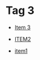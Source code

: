 # Tag 3


 - [Item 3](../Item%203/index.md)
    
 - [ITEM2](../ITEM2/index.md)
    
 - [item1](../item1/index.md)
    
